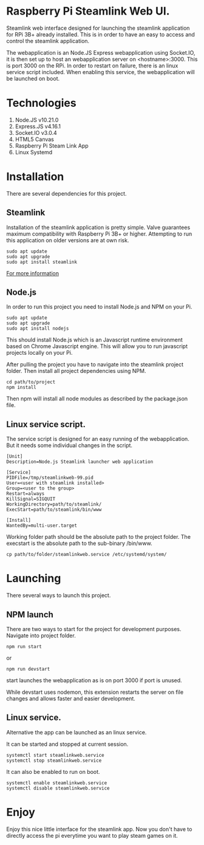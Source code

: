 # Raspberry Pi Steamlink Web UI.
Steamlink web interface designed for launching the steamlink application for RPi 3B+ already installed.
This is in order to have an easy to access and control the steamlink application.

The webapplication is an Node.JS Express webapplication using Socket.IO, it is then set up to host an webapplication server on \<hostname\>:3000. This is port 3000 on the RPi.
In order to restart on failure, there is an linux service script included. When enabling this service, the webapplication will be launched on boot.

# Technologies
1. Node.JS v10.21.0
2. Express.JS v4.16.1
3. Socket.IO v3.0.4
4. HTML5 Canvas
4. Raspberry Pi Steam Link App
5. Linux Systemd

# Installation
There are several dependencies for this project.
## Steamlink
Installation of the steamlink application is pretty simple. Valve guarantees maximum compatibility with Raspberry Pi 3B+ or higher. Attempting to run this application on older versions are at own risk.

```
sudo apt update
sudo apt upgrade
sudo apt install steamlink
```
[For more information](https://support.steampowered.com/kb_article.php?ref=6153-IFGH-6589 "Steam Link App")
## Node.js
In order to run this project you need to install Node.js and NPM on your Pi.

```
sudo apt update
sudo apt upgrade
sudo apt install nodejs
```
This should install Node.js which is an Javascript runtime environment based on Chrome Javascript engine. This will allow you to run javascript projects locally on your Pi.

After pulling the project you have to navigate into the steamlink project folder. Then install all project dependencies using NPM.
```
cd path/to/project
npm install
```
Then npm will install all node modules as described by the package.json file.

## Linux service script.
The service script is designed for an easy running of the webapplication. But it needs some individual changes in the script.

```
[Unit]
Description=Node.js Steamlink launcher web application

[Service]
PIDFile=/tmp/steamlinkweb-99.pid
User=<user with steamlink installed>
Group=<user to the group>
Restart=always
KillSignal=SIGQUIT
WorkingDirectory=path/to/steamlink/
ExecStart=path/to/steamlink/bin/www

[Install]
WantedBy=multi-user.target

```
Working folder path should be the absolute path to the project folder. The execstart is the absolute path to the sub-binary /bin/www.
```
cp path/to/folder/steamlinkweb.service /etc/systemd/system/
```
# Launching

There several ways to launch this project.

## NPM launch
There are two ways to start for the project for development purposes. Navigate into project folder.
```
npm run start
```
or
```
npm run devstart
```
start launches the webapplication as is on port 3000 if port is unused.

While devstart uses nodemon, this extension restarts the server on file changes and allows faster and easier development.

## Linux service.
Alternative the app can be launched as an linux service.

It can be started and stopped at current session.
```
systemctl start steamlinkweb.service
systemctl stop steamlinkweb.service
```
It can also be enabled to run on boot.
```
systemctl enable steamlinkweb.service
systemctl disable steamlinkweb.service
```

# Enjoy
Enjoy this nice little interface for the steamlink app. Now you don't have to directly access the pi everytime you want to play steam games on it.
